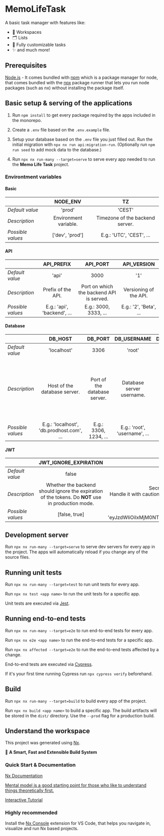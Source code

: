 # MemoLifeTask

A basic task manager with features like:

- 🏢 Workspaces
- 🗂 Lists
- 📝 Fully customizable tasks
- ✨ and much more!

## Prerequisites

[Node.js](https://nodejs.org/) - It comes bundled with [npm](https://www.npmjs.com/) which is a package manager for node, that comes bundled with the [npx](https://www.npmjs.com/package/npx) package runner that lets you run node packages (such as nx) without installing the package itself.

## Basic setup & serving of the applications

1. Run `npm install` to get every package required by the apps included in the monorepo.

2. Create a `.env` file based on the `.env.example` file.

3. Setup your database based on the `.env` file you just filled out. Run the initial migration with `npx nx run api:migration-run`. (Optionally run `npm run seed` to add mock data to the database.)

4. Run `npx nx run-many --target=serve` to serve every app needed to run the **Memo Life Task** project.

### Environtment variables

#### Basic

|                   |     **NODE_ENV**      |             **TZ**              |
| ----------------- | :-------------------: | :-----------------------------: |
| _Default value_   |        'prod'         |             'CEST'              |
| _Description_     | Environment variable. | Timezone of the backend server. |
| _Possible values_ |    ['dev', 'prod']    |    E.g.: 'UTC', 'CEST', ...     |

#### **API**

|                   |       **API_PREFIX**        |               **API_PORT**               |    **API_VERSION**     |
| ----------------- | :-------------------------: | :--------------------------------------: | :--------------------: |
| _Default value_   |            'api'            |                   3000                   |          '1'           |
| _Description_     |     Prefix of the API.      | Port on which the backend API is served. | Versioning of the API. |
| _Possible values_ | E.g.: 'api', 'backend', ... |          E.g.: 3000, 3333, ...           | E.g.: '2', 'Beta', ... |

#### **Database**

|                   |                **DB_HOST**                |         **DB_PORT**          |        **DB_USERNAME**        |        **DB_PASSWORD**        |             **DB_NAME**             |                                                                  **DB_SYNCHRONIZE**                                                                  |
| ----------------- | :---------------------------------------: | :--------------------------: | :---------------------------: | :---------------------------: | :---------------------------------: | :--------------------------------------------------------------------------------------------------------------------------------------------------: |
| _Default value_   |                'localhost'                |             3306             |            'root'             |          'password'           |                'mlt'                |                                                                        false                                                                         |
| _Description_     |       Host of the database server.        | Port of the database server. |   Database server username.   |   Database server password    | Name of the database on the server. | Whether the database schema should synchronize automatically with the backend entity relation description. Do **NOT** use in production environment. |
| _Possible values_ | E.g.: 'localhost', 'db.prodhost.com', ... |    E.g.: 3306, 1234, ...     | E.g.: 'root', 'username', ... | E.g.: 'root', 'password', ... |       E.g.: 'mlt', 'db', ...        |                                                                    [false, true]                                                                     |

#### **JWT**

|                   |                                     **JWT_IGNORE_EXPIRATION**                                      |                                                                      **JWT_ACCESS_SECRET**                                                                       |                          **JWT_ACCESS_EXPIRATION_TIME**                           |
| ----------------- | :------------------------------------------------------------------------------------------------: | :--------------------------------------------------------------------------------------------------------------------------------------------------------------: | :-------------------------------------------------------------------------------: |
| _Default value_   |                                               false                                                |                                                                              'mlt'                                                                               |                                       '1y'                                        |
| _Description_     | Whether the backend should ignore the expiration of the tokens. Do **NOT** use in production mode. | Secret code/key for encoding/decoding access tokens.<br>Handle it with caution, do **NOT** share it with anyone, and never upload it to version control servers. |                   Time before the access token becomes invalid.                   |
| _Possible values_ |                                           [false, true]                                            |                                        E.g.: 'eyJzdWIiOiIxMjM0NTY3ODkwIiwibmFtZSI6IkpvaG4gRG9lIiwiaWF0IjoxNTE2MjM5MDIyfQ'                                        | E.g.: '42s', '6.9m', '1h'... <br>[More information](https://github.com/vercel/ms) |

## Development server

Run `npx nx run-many --target=serve` to serve dev servers for every app in the project. The apps will automatically reload if you change any of the source files.

## Running unit tests

Run `npx nx run-many --target=test` to run unit tests for every app.

Run `npx nx test <app name>` to run the unit tests for a specific app.

Unit tests are executed via [Jest](https://jestjs.io).

## Running end-to-end tests

Run `npx nx run-many --target=e2e` to run end-to-end tests for every app.

Run `npx nx e2e <app name>` to run the end-to-end tests for a specific app.

Run `npx nx affected --target=e2e` to run the end-to-end tests affected by a change.

End-to-end tests are executed via [Cypress](https://www.cypress.io).

If it's your first time running Cypress run `npx cypress verify` beforehand.

## Build

Run `npx nx run-many --target=build` to build every app of the project.

Run `npx nx build <app name>` to build a specific app. The build artifacts will be stored in the `dist/` directory. Use the `--prod` flag for a production build.

## Understand the workspace

This project was generated using [Nx](https://nx.dev).

🔎 **A Smart, Fast and Extensible Build System**

### Quick Start & Documentation

[Nx Documentation](https://nx.dev/getting-started/intro)

[Mental model is a good starting point for those who like to understand things theoretically first.](https://nx.dev/concepts/mental-model)

[Interactive Tutorial](https://nx.dev/getting-started/angular-tutorial)

### Highly recommended

Install the [Nx Console](https://marketplace.visualstudio.com/items?itemName=nrwl.angular-console) extension for VS Code, that helps you navigate in, visualize and run Nx based projects.
